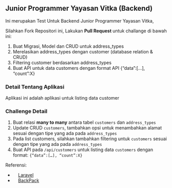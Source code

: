 ## Junior Programmer Yayasan Vitka (Backend)
Ini merupakan Test Untuk Backend Junior Programmer Yayasan Vitka,

Silahkan Fork Repositori ini,
Lakukan <strong>Pull Request </strong> untuk challange di bawah ini:
1. Buat Migrasi, Model dan CRUD untuk address_types
2. Merelasikan address_types dengan customer (database relation & CRUD)
3. Filtering customer berdasarkan address_types
4. Buat API untuk data customers dengan format API {“data”:[…], “count”:X}

### Detail Tentang Aplikasi
Aplikasi ini adalah aplikasi untuk listing data customer

### Challenge Detail

1. Buat relasi **many to many** antara tabel `customers` dan `address_types`
2. Update CRUD `customers`, tambahkan opsi untuk menambahkan alamat sesuai dengan tipe yang ada pada `address_types`
3. Pada list customers, silahkan tambahkan filtering untuk `customers` sesuai dengan tipe yang ada pada `address_types`
4. Buat API pada `/api/customers` untuk listing data `customers` dengan format: `{“data”:[…], “count”:X}`

Referensi:
- <img src="https://avatars3.githubusercontent.com/u/958072?s=200&v=4" width="12px"></img> [Laravel](https://laravel.com/docs/7.x)
- <img src="https://avatars0.githubusercontent.com/u/15017015?s=200&v=4" width="12px"></img> [BackPack](https://backpackforlaravel.com/docs)
